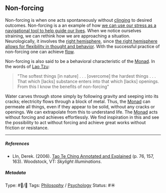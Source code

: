 ## Non-forcing

Non-forcing is when one acts spontaneously without [clinging](Clinging.md) to desired outcomes. Non-forcing is a an example of how [we can use our stress as a navigational tool to help guide our lives](We%20can%20use%20our%20stress%20as%20a%20navigational%20tool%20to%20help%20guide%20our%20lives.md). When we notice ourselves straining, we can rethink how we are approaching a situation. Neurologically, it involves the [right hemisphere](Right%20hemisphere.md), since [the right hemisphere allows for flexibility in thought and behavior](The%20right%20hemisphere%20allows%20for%20flexibility%20in%20thought%20and%20behavior.md). With the successful practice of non-forcing one can achieve [flow](Flow.md). 

Non-forcing is also said to be a behavioral characteristic of the [Monad](Monad.md). In the words of [Lao Tzu](): 

 > 
 > "The softest things \[in nature\] . . . \[overcome\] the hardest things . . . That which \[lacks\] substance enters into that which \[lacks\] openings. From this I know the benefits of non-forcing"

Water carves through stone simply by following gravity and seeping into its cracks; electricity flows through a block of metal. Thus, the [Monad](Monad.md) can permeate all things, even if they appear to be solid, without any cracks or openings. We can extrapolate from this to understand life. The [Monad](Monad.md) acts without forcing and achieves effortlessly. We find inspiration in this and see the possibility to act without forcing and achieve great works without friction or resistance. 

---

##### References

* LIn, Derek. (2006). [Tao Te Ching Annotated and Explained](Tao%20Te%20Ching%20Annotated%20and%20Explained.md) (p. 76, 157, 163). Woodstock, VT: *Skylight Illuminations*.

##### Metadata

Type:  #🔵/🔵 
Tags: [Philosophy](Philosophy.md) / [Psychology](Psychology.md) 
Status: #☀️ 
